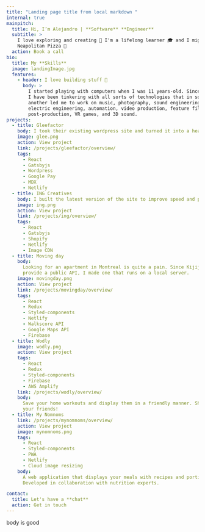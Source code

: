 ```yaml
---
title: "Landing page title from local markdown "
internal: true
mainpitch:
  title: Hi, I’m Alejandro | **Software** **Engineer**
  subtitle: >
    I love exploring and creating 🚀 I'm a lifelong learner 🎓 and I might have a thing for traditional
    Neapolitan Pizza 🍕
  action: Book a call
bio:
  title: My **Skills**
  image: landingImage.jpg
  features:
    - header: I love building stuff 📱
      body: >
        I started playing with computers when I was 11 years-old. Since then
        I have been tinkering with all sorts of technologies that in some way or
        another led me to work on music, photography, sound engineering,
        electric engineering, automation, video production, feature film
        post-production, VR games, and 3D sound.
projects:
  - title: Gleefactor
    body: I took their existing wordpress site and turned it into a headless CMS with React on the frontend. The site features e-commerce, downloads and a seamless bilingual experience.
    image: glee.png
    action: View project
    link: /projects/gleefactor/overview/
    tags:
      - React
      - Gatsbyjs
      - Wordpress
      - Google Pay
      - MDX
      - Netlify
  - title: ING Creatives
    body: I built the latest version of the site to improve speed and performance. It features statically generated pages, cloud image resizing and a custom CMS.
    image: ing.png
    action: View project
    link: /projects/ing/overview/
    tags:
      - React
      - Gatsbyjs
      - Shopify
      - Netlify
      - Image CDN
  - title: Moving day
    body:
      Looking for an apartment in Montreal is quite a pain. Since Kijiji doesn't
      provide a public API, I made one that runs on a local server.
    image: movingday.png
    action: View project
    link: /projects/movingday/overview/
    tags:
      - React
      - Redux
      - Styled-components
      - Netlify
      - Walkscore API
      - Google Maps API
      - Firebase
  - title: Wodly
    image: wodly.png
    action: View project
    tags:
      - React
      - Redux
      - Styled-components
      - Firebase
      - AWS Amplify
    link: /projects/wodly/overview/
    body:
      Save your home workouts and display them in a friendly manner. Share with
      your friends!
  - title: My Nomnoms
    link: /projects/mynomnoms/overview/
    action: View project
    image: mynomnoms.png
    tags:
      - React
      - Styled-components
      - PWA
      - Netlify
      - Cloud image resizing
    body:
      A web application that displays your meals with recipes and portion sizes.
      Developed in collaboration with nutrition experts.

contact:
  title: Let's have a **chat**
  action: Get in touch
---
```


body is good
